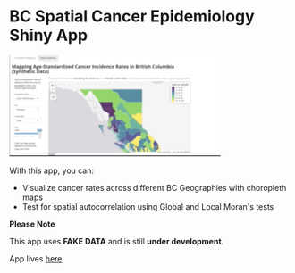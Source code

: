 # BC Spatial Cancer Epidemiology Shiny App

<img src="https://github.com/jdsimkin04/BC_Spatial_CanEpi_App/blob/master/GIF_READ_ME.gif" width="75%">

With this app, you can:

* Visualize cancer rates across different BC Geographies with choropleth maps
* Test for spatial autocorrelation using Global and Local Moran's tests

**Please Note**

This app uses **FAKE DATA** and is still **under development**. 

App lives [here](https://jdsimkin04.shinyapps.io/bc_spatial_canepi_app/).